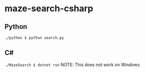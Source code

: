 # maze-search-csharp

## Python
``` ./python $ python search.py ```

## C#
``` ./MazeSearch $ dotnet run ```
NOTE: This does not work on Windows
